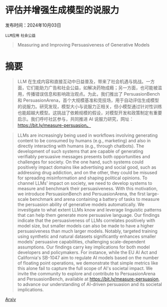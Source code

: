 # 评估并增强生成模型的说服力

发布时间：2024年10月03日

`LLM应用` `社会公益`

> Measuring and Improving Persuasiveness of Generative Models

# 摘要

> LLM 在生成内容和直接互动中日益普及，带来了社会机遇与挑战。一方面，它们能助力广告和社会公益，如解决药物成瘾；另一方面，也可能被滥用，传播错误信息和影响政治观点。为此，我们推出了 PersuasionBench 和 PersuasionArena，首个大规模基准和竞技场，用于自动评估生成模型的说服力。研究发现，模型大小与说服力正相关，但小模型通过针对性训练也能超越大模型。这挑战了依赖规模的假设，对模型开发和政策制定有重要启示。我们呼吁社区参与，共同推进 AI 说服力研究，网址：https://bit.ly/measure-persuasion。

> LLMs are increasingly being used in workflows involving generating content to be consumed by humans (e.g., marketing) and also in directly interacting with humans (e.g., through chatbots). The development of such systems that are capable of generating verifiably persuasive messages presents both opportunities and challenges for society. On the one hand, such systems could positively impact domains like advertising and social good, such as addressing drug addiction, and on the other, they could be misused for spreading misinformation and shaping political opinions. To channel LLMs' impact on society, we need to develop systems to measure and benchmark their persuasiveness. With this motivation, we introduce PersuasionBench and PersuasionArena, the first large-scale benchmark and arena containing a battery of tasks to measure the persuasion ability of generative models automatically. We investigate to what extent LLMs know and leverage linguistic patterns that can help them generate more persuasive language. Our findings indicate that the persuasiveness of LLMs correlates positively with model size, but smaller models can also be made to have a higher persuasiveness than much larger models. Notably, targeted training using synthetic and natural datasets significantly enhances smaller models' persuasive capabilities, challenging scale-dependent assumptions. Our findings carry key implications for both model developers and policymakers. For instance, while the EU AI Act and California's SB-1047 aim to regulate AI models based on the number of floating point operations, we demonstrate that simple metrics like this alone fail to capture the full scope of AI's societal impact. We invite the community to explore and contribute to PersuasionArena and PersuasionBench, available at https://bit.ly/measure-persuasion, to advance our understanding of AI-driven persuasion and its societal implications.

[Arxiv](https://arxiv.org/abs/2410.02653)